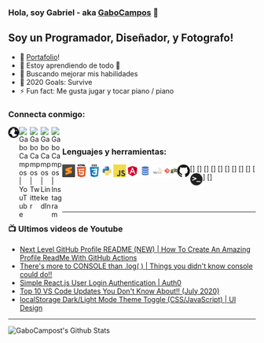 ### Hola, soy Gabriel - aka [GaboCampos][website] 👋

## Soy un Programador,  Diseñador, y Fotografo!
- 🔭 [Portafolio][website]!
- 🌱 Estoy aprendiendo de todo 🤣
- 👯 Buscando mejorar mis habilidades
- 🥅 2020 Goals: Survive
- ⚡ Fun fact: Me gusta jugar y tocar piano / piano

### Connecta conmigo:

[<img align="left" alt="gcampos.ga" width="22px" src="https://raw.githubusercontent.com/iconic/open-iconic/master/svg/globe.svg" />][website]
[<img align="left" alt="GaboCampos | YouTube" width="22px" src="https://cdn.jsdelivr.net/npm/simple-icons@v3/icons/youtube.svg" />][youtube]
[<img align="left" alt="GaboCampos | Twitter" width="22px" src="https://cdn.jsdelivr.net/npm/simple-icons@v3/icons/twitter.svg" />][twitter]
[<img align="left" alt="GaboCampos | LinkedIn" width="22px" src="https://cdn.jsdelivr.net/npm/simple-icons@v3/icons/linkedin.svg" />][linkedin]
[<img align="left" alt="GaboCampos | Instagram" width="22px" src="https://cdn.jsdelivr.net/npm/simple-icons@v3/icons/instagram.svg" />][instagram]

<br />

### Lenguajes y herramientas:

[<img align="left" alt="SublimeText" width="26px" src="https://raw.githubusercontent.com/github/explore/80688e429a7d4ef2fca1e82350fe8e3517d3494d/topics/sublime-text/sublime-text.png" />]
[<img align="left" alt="HTML5" width="26px" src="https://raw.githubusercontent.com/github/explore/80688e429a7d4ef2fca1e82350fe8e3517d3494d/topics/html/html.png" />]
[<img align="left" alt="CSS3" width="26px" src="https://raw.githubusercontent.com/github/explore/80688e429a7d4ef2fca1e82350fe8e3517d3494d/topics/css/css.png" />]
[<img align="left" alt="Python" width="26px" src="https://raw.githubusercontent.com/github/explore/80688e429a7d4ef2fca1e82350fe8e3517d3494d/topics/python/python.png" />]
[<img align="left" alt="JavaScript" width="26px" src="https://raw.githubusercontent.com/github/explore/80688e429a7d4ef2fca1e82350fe8e3517d3494d/topics/javascript/javascript.png" />]
[<img align="left" alt="Angular.js" width="26px" src="https://raw.githubusercontent.com/github/explore/80688e429a7d4ef2fca1e82350fe8e3517d3494d/topics/angular/angular.png" />]
[<img align="left" alt="SQL" width="26px" src="https://raw.githubusercontent.com/github/explore/80688e429a7d4ef2fca1e82350fe8e3517d3494d/topics/sql/sql.png" />]
[<img align="left" alt="MySQL" width="26px" src="https://raw.githubusercontent.com/github/explore/80688e429a7d4ef2fca1e82350fe8e3517d3494d/topics/mysql/mysql.png" />]
[<img align="left" alt="Git" width="26px" src="https://raw.githubusercontent.com/github/explore/80688e429a7d4ef2fca1e82350fe8e3517d3494d/topics/git/git.png" />]
[<img align="left" alt="GitHub" width="26px" src="https://raw.githubusercontent.com/github/explore/78df643247d429f6cc873026c0622819ad797942/topics/github/github.png" />]
[<img align="left" alt="HTML5" width="26px" src="https://raw.githubusercontent.com/github/explore/80688e429a7d4ef2fca1e82350fe8e3517d3494d/topics/terminal/terminal.png" />]

<br />
<br />

---

### 📺 Ultimos videos de Youtube
<!-- YOUTUBE:START -->
- [Next Level GitHub Profile README (NEW) | How To Create An Amazing Profile ReadMe With GitHub Actions](https://www.youtube.com/watch?v=ECuqb5Tv9qI)
- [There's more to CONSOLE than .log( ) | Things you didn't know console could do!!](https://www.youtube.com/watch?v=_-bHhEGcDiQ)
- [Simple React.js User Login Authentication | Auth0](https://www.youtube.com/watch?v=MqczHS3Z2bc)
- [Top 10 VS Code Updates You Don't Know About!! (July 2020)](https://www.youtube.com/watch?v=WHBQ1szkhtI)
- [localStorage Dark/Light Mode Theme Toggle (CSS/JavaScript) | UI Design](https://www.youtube.com/watch?v=_raOFZAYXD4)
<!-- YOUTUBE:END -->

---

<img align="left" alt="GaboCampost's Github Stats" src="https://github-readme-stats.vercel.app/api?username=GaboCampost&show_icons=true&hide_border=true" />

[website]: https://gcampos.ga
[twitter]: https://twitter.com/gabocamposss
[youtube]: https://youtube.com/channel/UCW1gBV_k0_ir4Z7hntt0R6Q
[instagram]: https://instagram.com/GaboCampost
[linkedin]: https://www.linkedin.com/in/gabriel-alejandro-6b439b166/

